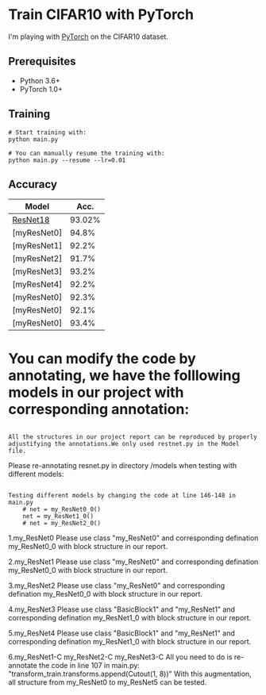 # Train CIFAR10 with PyTorch

I'm playing with [PyTorch](http://pytorch.org/) on the CIFAR10 dataset.

## Prerequisites
- Python 3.6+
- PyTorch 1.0+

## Training
```
# Start training with: 
python main.py

# You can manually resume the training with: 
python main.py --resume --lr=0.01
```

## Accuracy
| Model             | Acc.        |
| ----------------- | ----------- |
| [ResNet18](https://arxiv.org/abs/1512.03385)          | 93.02%      |
| [myResNet0]                                           | 94.8%       |
| [myResNet1]                                           | 92.2%       |
| [myResNet2]                                           | 91.7%       |
| [myResNet3]                                           | 93.2%       |
| [myResNet4]                                           | 92.2%       |
| [myResNet0]                                           | 92.3%       |
| [myResNet0]                                           | 92.1%       |
| [myResNet0]                                           | 93.4%       |


# You can modify the code by annotating, we have the folllowing models in our project with corresponding annotation:
```

All the structures in our project report can be reproduced by properly adjustifying the annotations.We only used restnet.py in the Model file.

```

Please re-annotating resnet.py in directory /models when testing with different models:
```

Testing different models by changing the code at line 146-148 in main.py
    # net = my_ResNet0_0()
    net = my_ResNet1_0()
    # net = my_ResNet2_0()

```
1.my_ResNet0
Please use class "my_ResNet0" and corresponding defination my_ResNet0_0 with block structure in our report.

2.my_ResNet1
Please use class "my_ResNet0" and corresponding defination my_ResNet0_0 with block structure in our report.

3.my_ResNet2
Please use class "my_ResNet0" and corresponding defination my_ResNet0_0 with block structure in our report.

4.my_ResNet3
Please use class "BasicBlock1" and "my_ResNet1" and corresponding defination my_ResNet1_0 with block structure in our report.

5.my_ResNet4
Please use class "BasicBlock1" and "my_ResNet1" and corresponding defination my_ResNet1_0 with block structure in our report.

6.my_ResNet1-C my_ResNet2-C my_ResNet3-C 
All you need to do is re-annotate the code in line 107 in main.py:
"transform_train.transforms.append(Cutout(1, 8))"
With this augmentation, all structure from my_ResNet0 to my_ResNet5 can be tested.
